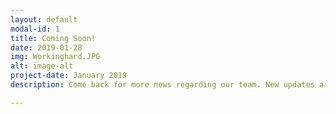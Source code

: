 ```yaml
---
layout: default
modal-id: 1
title: Coming Soon!
date: 2019-01-28
img: Workinghard.JPG
alt: image-alt
project-date: January 2019
description: Come back for more news regarding our team. New updates are coming soon. Check out our Twitter and Facebook accounts for more about us.

---
```

